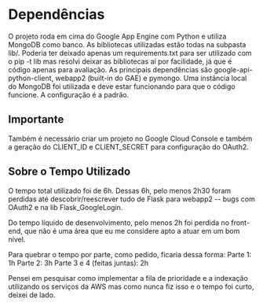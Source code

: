 # Dependências
O projeto roda em cima do Google App Engine com Python e utiliza MongoDB como banco. As bibliotecas utilizadas estão todas na subpasta lib/. Poderia ter deixado apenas um requirements.txt para ser utilizado com o pip -t lib mas resolvi deixar as bibliotecas aí por facilidade, já que é código apenas para avaliação.
As principais dependências são google-api-python-client, webapp2 (built-in do GAE) e pymongo.
Uma instância local do MongoDB foi utilizada e deve estar funcionando para que o código funcione. A configuração é a padrão.

## Importante
Também é necessário criar um projeto no Google Cloud Console e também a geração do CLIENT_ID e CLIENT_SECRET para configuração do OAuth2.

## Sobre o Tempo Utilizado
O tempo total utilizado foi de 6h. Dessas 6h, pelo menos 2h30 foram perdidas até descobrir/reescrever tudo de Flask para webapp2 -- bugs com OAuth2 e na lib Flask_GoogleLogin.

Do tempo líquido de desenvolvimento, pelo menos 2h foi perdida no front-end, que não é uma área que eu me considere apto a atuar em um bom nível.

Para quebrar o tempo por parte, como pedido, ficaria dessa forma:
Parte 1: 1h
Parte 2: 3h
Parte 3 e 4 (feitas juntas): 2h

Pensei em pesquisar como implementar a fila de prioridade e a indexação utilizando os serviços da AWS mas como nunca fiz isso e o tempo foi curto, deixei de lado. 
